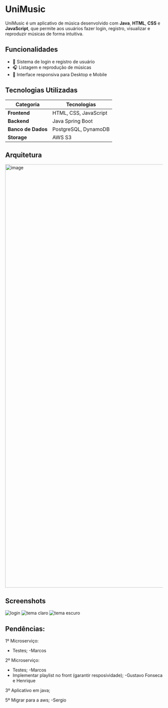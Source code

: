 # UniMusic

UniMusic é um aplicativo de música desenvolvido com **Java**, **HTML**, **CSS** e **JavaScript**, que permite aos usuários fazer login, registro, visualizar e reproduzir músicas de forma intuitiva.

## Funcionalidades

* 🔐 Sistema de login e registro de usuário
* 🎧 Listagem e reprodução de músicas
* 🎨 Interface responsiva para Desktop e Mobile

## Tecnologias Utilizadas

| Categoria           | Tecnologias                       |
| ------------------- | --------------------------------- |
| **Frontend**        | HTML, CSS, JavaScript             |
| **Backend**         | Java Spring Boot                  |
| **Banco de Dados**  | PostgreSQL, DynamoDB              |
| **Storage**         | AWS S3                            |


## Arquitetura
<img width="1867" height="1351" alt="image" src="https://github.com/user-attachments/assets/892d7beb-8789-4092-aa1d-0e1b262a9f0a" />


## Screenshots

![login](https://github.com/user-attachments/assets/2c48af4e-8902-4357-869e-617a4dc2b78f)
![tema claro](https://github.com/user-attachments/assets/0b6e4fc6-52be-4361-b1f0-c670b416c8fd)
![tema escuro](https://github.com/user-attachments/assets/f1cde8e8-96b6-440d-b920-92ac9f4b7fff)

## Pendências:

1º Microserviço:
* Testes; -Marcos

2º Microserviço:
* Testes; -Marcos
* Implementar playlist no front (garantir resposividade); -Gustavo Fonseca e Henrique

3º Aplicativo em java; 

5º Migrar para a aws; -Sergio
